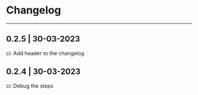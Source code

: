 # Changelog

---
## 0.2.5 | 30-03-2023

ci: Add header to the changelog

## 0.2.4 | 30-03-2023

ci: Debug the steps



